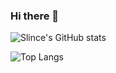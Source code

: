 ### Hi there 👋


![Slince's GitHub stats](https://github-readme-stats.vercel.app/api?username=slince&show_icons=true)

![Top Langs](https://github-readme-stats.vercel.app/api/top-langs/?username=slince&layout=compact)

